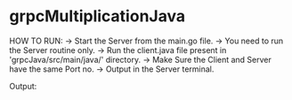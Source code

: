 # grpcMultiplicationJava


HOW TO RUN:
-> Start the Server from the main.go file. 
-> You need to run the Server routine only.
-> Run the client.java file present in 'grpcJava/src/main/java/' directory. 
-> Make Sure the Client and Server have the same Port no. 
-> Output in the Server terminal.

Output:

